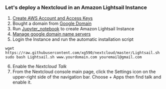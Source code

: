 ### Let's deploy a Nextcloud in an Amazon Lightsail Instance 
1. [Create AWS Account and Access Keys](https://docs.aws.amazon.com/powershell/latest/userguide/pstools-appendix-sign-up.html)
2. Bought a domain from [Google Domain](https://domains.google/)
3. Run [Jupyter_notebook](https://github.com/xg590/nextcloud/blob/master/Create_LightSail_Instance.ipynb) to create Amazon Lightsail Instance
4. [Manage google domain name servers](https://support.google.com/domains/answer/3290309) 
5. Login the Instance and run the automatic installation script
```shell
wget https://raw.githubusercontent.com/xg590/nextcloud/master/Lightsail.sh 
sudo bash Lightsail.sh www.yourdomain.com youremail@gmail.com
```
6. Enable the <i>Nextcloud Talk</i>
7. From the Nextcloud console main page, click the Settings icon on the upper-right side of the navigation bar. Choose + Apps then find talk and enable it. 
  
  
